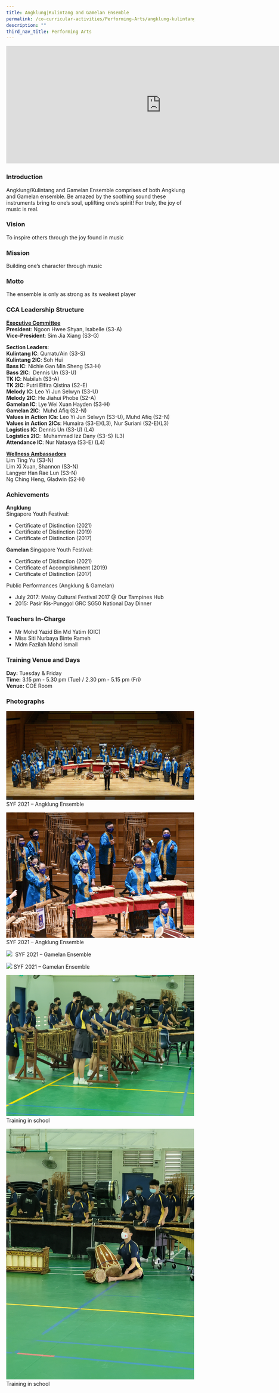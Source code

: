 ```yaml
---
title: Angklung|Kulintang and Gamelan Ensemble
permalink: /co-curricular-activities/Performing-Arts/angklung-kulintang-and-gamelan-ensemble/
description: ""
third_nav_title: Performing Arts
---
```

<center><iframe width="830" height="315" src="https://www.youtube.com/embed/XsBwV_icwtQ" title="2022 AKG Open House" frameborder="0" allow="accelerometer; autoplay; clipboard-write; encrypted-media; gyroscope; picture-in-picture" allowfullscreen=""></iframe></center>


### Introduction

Angklung/Kulintang and Gamelan Ensemble comprises of both Angklung and Gamelan ensemble. Be amazed by the soothing sound these instruments bring to one’s soul, uplifting one’s spirit! For truly, the joy of music is real.

### Vision

To inspire others through the joy found in music&nbsp;

### Mission

Building one’s character through music

### Motto

The ensemble is only as strong as its weakest player

### CCA Leadership Structure

**<u>Executive Committee</u>**  
**President**: Ngoon Hwee Shyan, Isabelle (S3-A)   
**Vice-President**: Sim Jia Xiang (S3-G)&nbsp;  

**Section Leaders**:  
**Kulintang IC**: Qurratu’Ain (S3-S)  
**Kulintang 2IC**: Soh Hui  
**Bass IC**: Nichie Gan Min Sheng (S3-H)  
**Bass 2IC**:&nbsp; Dennis Un (S3-U)  
**TK IC**: Nabilah (S3-A)  
**TK 2IC**: Putri Elfira Qistina (S2-E)  
**Melody IC**: Leo Yi Jun Selwyn (S3-U)  
**Melody 2IC**: He Jiahui Phobe (S2-A)  
**Gamelan IC**: Lye Wei Xuan Hayden (S3-H)  
**Gamelan 2IC**:&nbsp; Muhd Afiq (S2-N)  
**Values in Action ICs**: Leo Yi Jun Selwyn (S3-U), Muhd Afiq (S2-N)  
**Values in Action 2ICs**: Humaira (S3-E)(L3), Nur Suriani (S2-E)(L3)  
**Logistics IC**: Dennis Un (S3-U) (L4)  
**Logistics 2IC**:&nbsp; Muhammad Izz Dany (S3-S) (L3)  
**Attendance IC**: Nur Natasya (S3-E) (L4)

**<u>Wellness Ambassadors</u>**  
Lim Ting Yu (S3-N)  
Lim Xi Xuan, Shannon (S3-N)  
Langyer Han Rae Lun (S3-N)  
Ng Ching Heng, Gladwin (S2-H)

### Achievements

**Angklung**  
Singapore Youth Festival:  
*   Certificate of Distinction (2021)  
*   Certificate of Distinction (2019)
*   Certificate of Distinction (2017)

  

**Gamelan**
Singapore Youth Festival:  
*   Certificate of Distinction (2021)  
*   Certificate of Accomplishment (2019)
*   Certificate of Distinction (2017)

  
Public Performances (Angklung &amp; Gamelan)
*   July 2017: Malay Cultural Festival 2017 @ Our Tampines Hub
*   2015: Pasir Ris-Punggol GRC SG50 National Day Dinner

### Teachers In-Charge

* Mr Mohd Yazid Bin Md Yatim (OIC)  
* Miss Siti Nurbaya Binte Rameh  
* Mdm Fazilah Mohd Ismail

### Training Venue and Days

**Day:**&nbsp;Tuesday &amp; Friday   
**Time:**&nbsp;3.15 pm - 5.30 pm (Tue) / 2.30 pm - 5.15 pm (Fri)   
**Venue:**&nbsp;COE Room



### Photographs

![](/images/akge1.jpeg)
SYF 2021 – Angklung Ensemble

![](/images/akge2.jpeg)
SYF 2021 – Angklung Ensemble

![](/images/akge3.jpeg)
&nbsp;SYF 2021 – Gamelan Ensemble

![](/images/akge4.jpeg)
SYF 2021 – Gamelan Ensemble

![](/images/akge5.jpeg)
Training in school

![](/images/akge6.jpeg)
Training in school